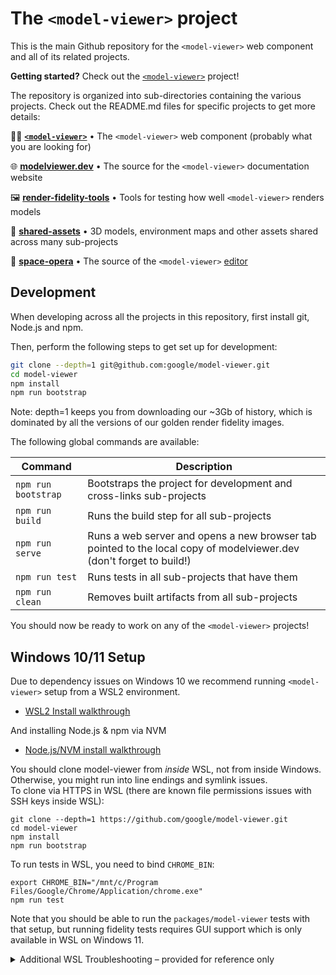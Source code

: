 # The `<model-viewer>` project

This is the main Github repository for the `<model-viewer>` web component and
all of its related projects.

**Getting started?** Check out the [`<model-viewer>`](packages/model-viewer) project!

The repository is organized into sub-directories containing the various projects.
Check out the README.md files for specific projects to get more details:

👩‍🚀 **[`<model-viewer>`](packages/model-viewer)** • The `<model-viewer>` web component (probably what you are looking for)

🌐 **[modelviewer.dev](packages/modelviewer.dev)** • The source for the `<model-viewer>` documentation website

🖼 **[render-fidelity-tools](packages/render-fidelity-tools)** • Tools for testing how well `<model-viewer>` renders models

🎨 **[shared-assets](packages/shared-assets)** • 3D models, environment maps and other assets shared across many sub-projects

🚀 **[space-opera](packages/space-opera/)** • The source of the `<model-viewer>` [editor](editor)

## Development

When developing across all the projects in this repository, first install git,
Node.js and npm.

Then, perform the following steps to get set up for development:

```sh
git clone --depth=1 git@github.com:google/model-viewer.git
cd model-viewer
npm install
npm run bootstrap
```

Note: depth=1 keeps you from downloading our ~3Gb of history, which is dominated by all the versions of our golden render fidelity images.

The following global commands are available:

| Command             | Description                                                                                                         |
| ------------------- | ------------------------------------------------------------------------------------------------------------------- |
| `npm run bootstrap` | Bootstraps the project for development and cross-links sub-projects                                                 |
| `npm run build`     | Runs the build step for all sub-projects                                                                            |
| `npm run serve`     | Runs a web server and opens a new browser tab pointed to the local copy of modelviewer.dev (don't forget to build!) |
| `npm run test`      | Runs tests in all sub-projects that have them                                                                       |
| `npm run clean`     | Removes built artifacts from all sub-projects                                                                       |

You should now be ready to work on any of the `<model-viewer>` projects!

## Windows 10/11 Setup

Due to dependency issues on Windows 10 we recommend running `<model-viewer>` setup from a WSL2 environment.

- [WSL2 Install walkthrough](https://docs.microsoft.com/en-us/windows/wsl/install-win10)

And installing Node.js & npm via NVM

- [Node.js/NVM install walkthrough](https://docs.microsoft.com/en-us/windows/nodejs/setup-on-wsl2)

You should clone model-viewer from _inside_ WSL, not from inside Windows. Otherwise, you might run into line endings and symlink issues.  
To clone via HTTPS in WSL (there are known file permissions issues with SSH keys inside WSL):

```
git clone --depth=1 https://github.com/google/model-viewer.git
cd model-viewer
npm install
npm run bootstrap
```

To run tests in WSL, you need to bind `CHROME_BIN`:

```
export CHROME_BIN="/mnt/c/Program Files/Google/Chrome/Application/chrome.exe"
npm run test
```

Note that you should be able to run the `packages/model-viewer` tests with that setup, but running fidelity tests requires GUI support which is only available in WSL on Windows 11.

<details>
 <summary>Additional WSL Troubleshooting – provided for reference only</summary>
 
> These issues should not happen when you have followed the above WSL setup steps (clone via HTTPS, clone from inside WSL, bind CHROME_BIN). The notes here might be helpful if you're trying to develop model-viewer from inside Windows (not WSL) instead (not recommended).

### Running Tests

Running `npm run test` requires an environment variable on WSL that points to `CHROME_BIN`.
You can set that via this command (this is the default Chrome install directory, might be somewhere else on your machine)

```
export CHROME_BIN="/mnt/c/Program Files/Google/Chrome/Application/chrome.exe"
npm run test
```

Tests in `packages/model-viewer` should now run properly; fidelity tests might still fail (see errors and potential workarounds below).

### Error: `/bin/bash^M: bad interpreter: No such file or directory`

**Symptom**
Running a .sh script, for example `fetch-khronos-gltf-samples.sh`, throws an error message `/bin/bash^M: bad interpreter: No such file or directory`

Alternative error:

```
! was unexpected at this time.
npm ERR! code ELIFECYCLE
npm ERR! errno 1
npm ERR! @google/model-viewer@1.10.1 prepare: `if [ ! -L './shared-assets' ]; then ln -s ../shared-assets ./shared-assets; fi && ../shared-assets/scripts/fetch-khronos-gltf-samples.sh`
```

**Solution**
This is caused by incorrect line endings in some of the .sh files due to git changing these on checkout on Windows (not inside WSL). It's recommended to clone the model-viewer repository from a WSL session.

As a workaround, you can re-write line endings using the following command:

```
sed -i -e 's/\r$//' ../shared-assets/scripts/fetch-khronos-gltf-samples.sh
```

### Error: `ERROR:browser_main_loop.cc(1409)] Unable to open X display.`

**Symptom**
When trying to `npm run test`, errors are logged similar to:

```
❌Fail to analyze scenario :khronos-IridescentDishWithOlives! Error message: ❌ Failed to capture model-viewer's screenshot
[836:836:0301/095227.204808:ERROR:browser_main_loop.cc(1409)] Unable to open X display.
```

Pupeteer tests need a display output; this means GUI support for WSL is required which seems to only be (easily) available on Windows 11, not Windows 10.  
https://docs.microsoft.com/de-de/windows/wsl/tutorials/gui-apps#install-support-for-linux-gui-apps

So, the workaround seems to be running Windows 11 (but not tested yet).

### Error: `ERROR: Task not found: "'watch:tsc"`

**Symptom**
Running `npm run dev` in `packages/model-viewer` on Windows throws error `ERROR: Task not found: "'watch:tsc"`.

**Solution**
(if you have one please make a PR!)

</details>
